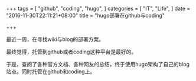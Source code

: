 +++
tags = [
  "github",
  "coding",
  "hugo",
]
categories = [
  "IT",
  "Life",
]
date = "2016-11-30T22:11:21+08:00"
title = "hugo部署在github与coding"

+++

最近一周，在寻找wiki与blog的部署方案。

最终觉得，托管到github或者coding这种平台是最好的。

于是，查阅了各种官方文档、各种网友的总结，终于使用hugo架构了自己的blog站点。同时托管在github和coding上。
